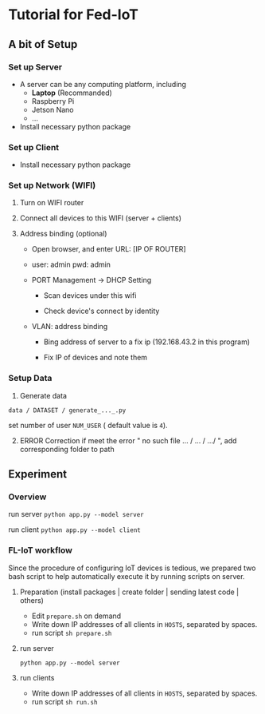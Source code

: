 # Tutorial for Fed-IoT



## A bit of Setup

### Set up Server
- A server can be any computing platform, including
  - **Laptop** (Recommanded)
  - Raspberry Pi
  - Jetson Nano
  - ...
- Install necessary python package

### Set up Client
- Install necessary python package

### Set up Network (WIFI)
1. Turn on WIFI router
2. Connect all devices to this WIFI (server + clients)
3. Address binding (optional)

    - Open browser, and enter URL: [IP OF ROUTER]

    - user: admin pwd: admin

    - PORT Management -> DHCP Setting

        - Scan devices under this wifi

        - Check device's connect by identity

    - VLAN: address binding
        
        - Bing address of server to a fix ip (192.168.43.2 in this program)

        - Fix IP of devices and note them


### Setup Data

1. Generate data
  ```
  data / DATASET / generate_..._.py
  ```
  set number of user `NUM_USER` ( default value is `4`).
  
2. ERROR Correction
  if meet the error " no such file ... / ... / .../ ", add corresponding folder to path

## Experiment

### Overview
run server 
`
python app.py --model server
`

run client
`
python app.py --model client
`

### FL-IoT workflow
Since the procedure of configuring IoT devices is tedious, we prepared two bash script to help automatically execute it by running scripts on server.

1. Preparation (install packages | create folder | sending latest code | others)
    
    - Edit `prepare.sh` on demand
    - Write down IP addresses of all clients in `HOSTS`, separated by spaces.
    - run script `sh prepare.sh`

2. run server 
    ```
    python app.py --model server
    ```
   
3. run clients
  
    - Write down IP addresses of all clients in `HOSTS`, separated by spaces.
    - run script `sh run.sh`
